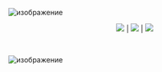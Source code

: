 ![изображение](https://fotohosting.su/images/2024/01/30/1ffd79f4-6f2f-4cc8-9e26-84e4d29e4844.jpg)


<p align=center><img src='https://img.shields.io/badge/8943-downloads-pink'> | <img src='https://img.shields.io/badge/%E2%98%85%E2%98%85%E2%98%85%E2%98%85%E2%9C%B0-rating-yellow'> | <img src='https://img.shields.io/badge/2023-version-violet'></p> <br>


![изображение](https://fotohosting.su/images/2024/01/30/IZOBRAZENIEf28e9b659d43ea73.png)
